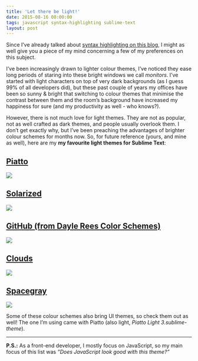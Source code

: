 ```yaml
---
title: 'Let there be light!'
date: 2015-08-16 00:00:00 
tags: javascript syntax-highlighting sublime-text
layout: post
---
```

Since I’ve already talked about [syntax highlighting on this blog](http://gnclmorais.com/blog/adding-syntax-highlight-to-ghost/), I might as well give you a piece of my mind concerning a few of my preferences on this subject.

I’ve been increasingly drawn to lighter colour themes, I’ve noticed they ease long periods of staring into these bright windows we call _monitors_. I’ve started with light characters on top of very dark backgrounds (as I guess 99% of all developers did), but these past couple of years my offices have been so sunny & bright that switching to colour themes that minimise the contrast between them and the room’s background have increased my happiness for sure (and my productivity as well - who knows?).

However, there is not much love for light themes. They are not as popular, not as well crafted as dark themes, and people usually overlook them. I don’t get exactly why, but I’ve been preaching the advantages of brighter colour schemes for months now. So, for future reference (yours, and mine as well), here are my __my favourite light themes for Sublime Text__:

## [Piatto](https://packagecontrol.io/packages/Theme%20-%20Piatto)
![](/blog/content/images/2015/08/Screenshot-2015-08-16-19-16-03.png)

## [Solarized](https://packagecontrol.io/packages/Theme%20-%20Solarized%20Space)
![](/blog/content/images/2015/08/Screenshot-2015-08-16-19-17-42.png)

## [GitHub (from Dayle Rees Color Schemes)](https://packagecontrol.io/packages/Dayle%20Rees%20Color%20Schemes)
![](/blog/content/images/2015/08/Screenshot-2015-08-16-19-19-25.png)

## [Clouds](https://packagecontrol.io/packages/Clouds%20Color%20Schemes)
![](/blog/content/images/2015/08/Screenshot-2015-08-16-19-22-53.png)

## [Spacegray](https://packagecontrol.io/packages/Theme%20-%20Spacegray)
![](/blog/content/images/2015/08/Screenshot-2015-08-16-19-25-32.png)

Some of these colour schemes also bring UI themes, so check them out as well! The one I’m using came with Piatto (also light, _Piatto Light 3.sublime-theme_).

---

__P.S.:__ As a front-end developer, I mostly focus on JavaScript, so my main focus of this list was _”Does JavaScript look good with this theme?”_
